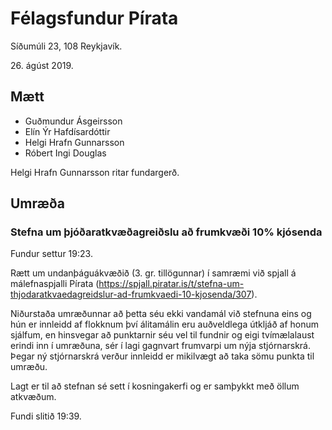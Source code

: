# Félagsfundur Pírata

Síðumúli 23, 108 Reykjavík.

26\. ágúst 2019.

## Mætt

* Guðmundur Ásgeirsson
* Elín Ýr Hafdísardóttir
* Helgi Hrafn Gunnarsson
* Róbert Ingi Douglas

Helgi Hrafn Gunnarsson ritar fundargerð.

## Umræða

### Stefna um þjóðaratkvæðagreiðslu að frumkvæði 10% kjósenda

Fundur settur 19:23.

Rætt um undanþáguákvæðið (3. gr. tillögunnar) í samræmi við spjall á málefnaspjalli Pírata (https://spjall.piratar.is/t/stefna-um-thjodaratkvaedagreidslur-ad-frumkvaedi-10-kjosenda/307).

Niðurstaða umræðunnar að þetta séu ekki vandamál við stefnuna eins og hún er innleidd af flokknum því álitamálin eru auðveldlega útkljáð af honum sjálfum, en hinsvegar að punktarnir séu vel til fundnir og eigi tvímælalaust erindi inn í umræðuna, sér í lagi gagnvart frumvarpi um nýja stjórnarskrá. Þegar ný stjórnarskrá verður innleidd er mikilvægt að taka sömu punkta til umræðu.

Lagt er til að stefnan sé sett í kosningakerfi og er samþykkt með öllum atkvæðum.

Fundi slitið 19:39.